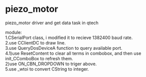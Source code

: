 # piezo_motor
piezo_motor driver and get data task in qtech

module:  
1.CSerialPort class, i modified it to recieve 1382400 baud rate.  
2.use CClientDC to draw line.  
3.use QueryDosDeviceA function to query available port.  
4.1)use ResetContent to clear all terms in combobox, and then use init_CComboBox to refresh them.  
  2)use ON_CBN_DROPDOWN to triger above.  
5.use _wtoi to convert CString to integer.  
